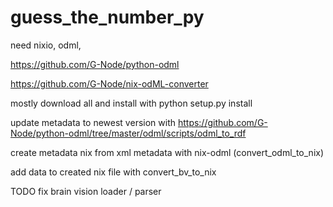 # guess_the_number_py

need nixio, odml,
 
https://github.com/G-Node/python-odml

https://github.com/G-Node/nix-odML-converter

mostly download all and install with python setup.py install

update metadata to newest version  with https://github.com/G-Node/python-odml/tree/master/odml/scripts/odml_to_rdf 

create metadata nix from xml metadata with nix-odml (convert_odml_to_nix)  

add data to created nix file with convert_bv_to_nix

TODO fix brain vision loader / parser